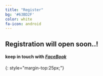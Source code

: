 ```yaml
---
title: "Register"
bg: '#63BD2F'
color: white
fa-icon: android
---
```


## **Registration will open soon..!**


#### keep in touch with [*FaceBook*](https://www.facebook.com/events/478177039030895/)
{: style="margin-top:25px;"}

